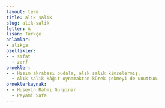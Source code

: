 ```yaml
---
layout: term
title: alık salık
slug: alik-salik
letter: A
lisan: Türkçe
anlamlar:
- alıkça
ozellikler:
- - sıfat
  - zarf
ornekler:
- - Hısım akrabası budala, alık salık kimselermiş.
  - Alık salık kâğıt oynamaktan kürek çekmeyi de unuttun.
orneklerkaynak:
- - Hüseyin Rahmi Gürpınar
  - Peyami Safa
---
```

